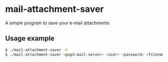 mail-attachment-saver
=====================

A simple program to save your e-mail attachments


## Usage example

```bash
$ ./mail-attachment-saver -h
$ ./mail-attachment-saver <pop3-mail-server> <user> <password> <filename>
```

